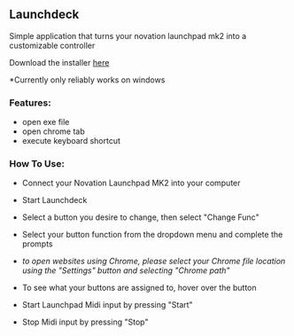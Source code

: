 ## Launchdeck

Simple application that turns your novation launchpad mk2 into a customizable controller

Download the installer [here](https://drive.google.com/uc?export=download&id=1iEVBbE8KmskFjsPPlMqqHPbmXjCZYTCd)

*Currently only reliably works on windows

### Features:
- open exe file
- open chrome tab
- execute keyboard shortcut

### How To Use:
- Connect your Novation Launchpad MK2 into your computer
- Start Launchdeck
- Select a button you desire to change, then select "Change Func"
- Select your button function from the dropdown menu and complete the prompts

- *to open websites using Chrome, please select your Chrome file location using the "Settings" button and selecting "Chrome path"*

- To see what your buttons are assigned to, hover over the button

- Start Launchpad Midi input by pressing "Start"
- Stop Midi input by pressing "Stop"
